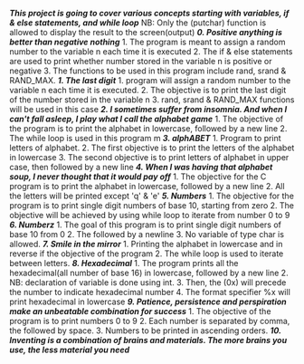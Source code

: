 ***This project is going to cover various concepts starting with variables, if & else statements, and while loop***
	NB: Only the (putchar) function is allowed to display the result to the screen(output)
***0. Positive anything is better than negative nothing***
	1. The program is meant to assign a random number to the variable n each time it is executed
	2. The if & else statements are used to print whether number stored in the variable n is positive or negative
	3. The functions to be used in this program include rand, srand & RAND_MAX. 
***1. The last digit***
	1. program will assign a random number to the variable n each time it is executed.
	2. The objective is to print the last digit of the number stored in the variable n
	3. rand, srand & RAND_MAX functions will be used in this case 
***2. I sometimes suffer from insomnia. And when I can't fall asleep, I play what I call the alphabet game***
	1. The objective of the program is to print the alphabet in lowercase, followed by a new line
	2. The while loop is used in this program
m
***3. alphABET***
	1. Program to print letters of alphabet.
	2. The first objective is to print the letters of the alphabet in lowercase
	3. The second objective is to print letters of alphabet in upper case, then followed by a new line
***4. When I was having that alphabet soup, I never thought that it would pay off***
	1. The objective for the C program is to print the alphabet in lowercase, followed by a new line
	2. All the letters will be printed except 'q' & 'e'
***5. Numbers***
	1. The objective for the program is to print single digit numbers of base 10, starting from zero
	2. The objective will be achieved by using while loop to iterate from number 0 to 9
***6. Numberz***
	1. The goal of this program is to print single digit numbers of base 10 from 0
	2. The followed by a newline
	3. No variable of type char is allowed.
***7. Smile in the mirror***
	1. Printing the alphabet in lowercase and in reverse if the objective of the program
	2. The while loop is used to iterate between letters.
***8. Hexadecimal***
	1. The program prints all the hexadecimal(all number of base 16) in lowercase, followed by a new line
	2. NB: declaration of variable is done using int.
	3. Then, the (0x) will precede the number to indicate hexadecimal number
	4. The format specifier %x will print hexadecimal in lowercase
***9. Patience, persistence and perspiration make an unbeatable combination for success***
	1. The objective of the program is to print numbers 0 to 9
	2. Each number is separated by comma, the followed by space.
	3. Numbers to be printed in ascending orders.
***10. Inventing is a combination of brains and materials. The more brains you use, the less material you need***
